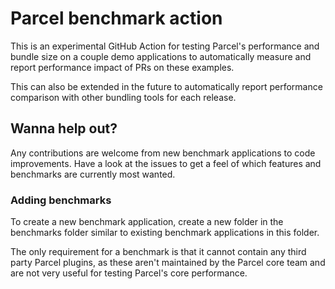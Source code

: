 # Parcel benchmark action

This is an experimental GitHub Action for testing Parcel's performance and bundle size on a couple demo applications to automatically measure and report performance impact of PRs on these examples.

This can also be extended in the future to automatically report performance comparison with other bundling tools for each release.

## Wanna help out?

Any contributions are welcome from new benchmark applications to code improvements. Have a look at the issues to get a feel of which features and benchmarks are currently most wanted.

### Adding benchmarks

To create a new benchmark application, create a new folder in the benchmarks folder similar to existing benchmark applications in this folder.

The only requirement for a benchmark is that it cannot contain any third party Parcel plugins, as these aren't maintained by the Parcel core team and are not very useful for testing Parcel's core performance.

